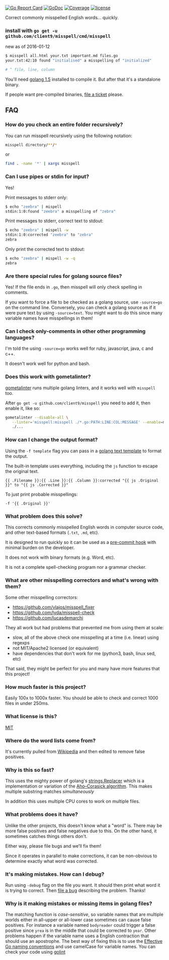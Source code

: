 [![Go Report Card](http://goreportcard.com/badge/client9/misspell)](http://goreportcard.com/report/client9/misspell) [![GoDoc](https://godoc.org/github.com/client9/misspell?status.svg)](https://godoc.org/github.com/client9/misspell) [![Coverage](http://gocover.io/_badge/github.com/client9/misspell)](http://gocover.io/github.com/client9/misspell) [![license](https://img.shields.io/badge/license-MIT-blue.svg?style=flat)](https://raw.githubusercontent.com/client9/misspell/master/LICENSE)

Correct commonly misspelled English words... quickly.

### install with `go get -u github.com/client9/misspell/cmd/misspell`

new as of 2016-01-12

```bash
$ misspell all.html your.txt important.md files.go
your.txt:42:10 found "initialised" a misspelling of "initialized"

# ^ file, line, column
```

You'll need [golang 1.5](https://golang.org/) installed to compile it.  But after that it's a standalone binary.

If people want pre-compiled binaries, [file a ticket](https://github.com/client9/misspell/issues) please.

## FAQ

### How do you check an entire folder recursively?

You can run misspell recursively using the following notation:

```bash
misspell directory/**/*
```

or

```bash
find . -name '*' | xargs misspell
```
### Can I use pipes or stdin for input?

Yes!

Print messages to stderr only:

```bash
$ echo "zeebra" | mispell
stdin:1:0:found "zeebra" a misspelling of "zebra"
```

Print messages to stderr, correct text to stdout:

```bash
$ echo "zeebra" | mispell -w
stdin:1:0:corrected "zeebra" to "zebra"
zebra
```

Only print the corrected text to stdout:

```bash
$ echo "zeebra" | mispell -w -q
zebra
```

### Are there special rules for golang source files?

Yes!  If the file ends in `.go`, then misspell will only check spelling in comments.

If you want to force a file to be checked as a golang source, use
`-source=go` on the command line.  Conversely, you can check a golang
source as if it were pure text by using `-source=text`.  You might want to do this since
many variable names have misspellings in them!

### Can I check only-comments in other other programming languages?

I'm told the using `-source=go` works well for ruby, javascript, java, c and c++.

It doesn't work well for python and bash.

### Does this work with gometalinter?

[gometalinter](https://github.com/alecthomas/gometalinter) runs
multiple golang linters, and it works well with `misspell` too.

After `go get -u github.com/client9/misspell` you need to add it, then
enable it, like so:

```bash
gometalinter --disable-all \
   --linter='misspell:misspell ./*.go:PATH:LINE:COL:MESSAGE' --enable=misspell \
   ./...
```

### How can I change the output format?

Using the `-f template` flag you can pass in a
[golang text template](https://golang.org/pkg/text/template/) to format the output.

The built-in template uses everything, including the `js` function to escape the original text.

```
{{ .Filename }}:{{ .Line }}:{{ .Column }}:corrected "{{ js .Original }}" to "{{ js .Corrected }}"
```

To just print probable misspellings:

```
-f '{{ .Original }}'
```

### What problem does this solve?

This corrects commonly misspelled English words in computer source
code, and other text-based formats (`.txt`, `.md`, etc).

It is designed to run quickly so it can be
used as a [pre-commit hook](https://git-scm.com/book/en/v2/Customizing-Git-Git-Hooks)
with minimal burden on the developer.

It does not work with binary formats (e.g. Word, etc).

It is not a complete spell-checking program nor a grammar checker.

### What are other misspelling correctors and what's wrong with them?

Some other misspelling correctors:

* https://github.com/vlajos/misspell_fixer
* https://github.com/lyda/misspell-check
* https://github.com/lucasdemarchi

They all work but had problems that prevented me from using them at scale:

* slow, all of the above check one misspelling at a time (i.e. linear) using regexps
* not MIT/Apache2 licensed (or equivalent)
* have dependencies that don't work for me (python3, bash, linux sed, etc)

That said, they might be perfect for you and many have more features
that this project!

### How much faster is this project?

Easily 100x to 1000x faster.  You should be able to check and correct
1000 files in under 250ms.

### What license is this?

[MIT](https://github.com/client9/misspell/blob/master/LICENSE)

### Where do the word lists come from?

It's currently pulled from
[Wikipedia](https://en.wikipedia.org/wiki/Wikipedia:Lists_of_common_misspellings/For_machines)
and then edited to remove false positives.

### Why is this so fast?

This uses the mighty power of golang's
[strings.Replacer](https://golang.org/pkg/strings/#Replacer) which is
a implementation or variation of the
[Aho–Corasick algorithm](https://en.wikipedia.org/wiki/Aho–Corasick_algorithm).
This makes multiple substring matches *simultaneously*

In addition this uses multiple CPU cores to work on multiple files.

### What problems does it have?

Unlike the other projects, this doesn't know what a "word" is.  There
may be more false positives and false negatives due to this.  On the
other hand, it sometimes catches things others don't.

Either way, please file bugs and we'll fix them!

Since it operates in parallel to make corrections, it can be
non-obvious to determine exactly what word was corrected.

### It's making mistakes.  How can I debug?

Run using `-debug` flag on the file you want.  It should then
print what word it is trying to correct.  Then [file a bug](https://github.com/client9/misspell/issues) describing the
problem.  Thanks!

### Why is it making mistakes or missing items in golang files?

The matching function is *case-sensitive*, so variable names that are
multiple worlds either in all-upper or all-lower case sometimes can
cause false positives.  For instance a variable named `bodyreader`
could trigger a false positive since `yrea` is in the middle that
could be corrected to `year`.  Other problems happen if the variable
name uses a English contraction that should use an apostrophe.  The
best way of fixing this is to use the [Effective Go naming
conventions](https://golang.org/doc/effective_go.html#mixed-caps) and
use camelCase for variable names.  You can check your code using
[golint](https://github.com/golang/lint)


